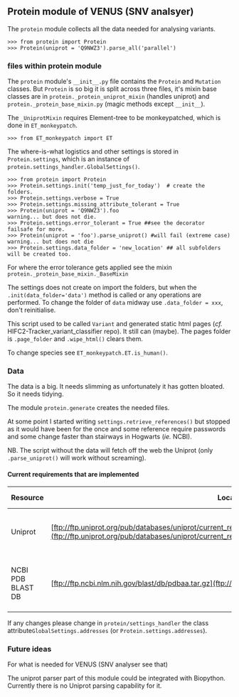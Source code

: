 ## Protein module of VENUS (SNV analsyer)

The `protein` module collects all the data needed for analysing variants.

    >>> from protein import Protein
    >>> Protein(uniprot = 'Q9NWZ3').parse_all('parallel')

### files within protein module

The `protein` module's `__init__.py` file contains the `Protein` and `Mutation` classes. But `Protein` is so big it is split across three files, it's mixin base classes are in `protein._protein_uniprot_mixin` (handles uniprot) and `protein._protein_base_mixin.py` (magic methods except `__init__`).

The `_UniprotMixin` requires Element-tree to be monkeypatched, which is done in `ET_monkeypatch`.

    >>> from ET_monkeypatch import ET

The where-is-what logistics and other settings is stored in `Protein.settings`, which is an instance of `protein.settings_handler.GlobalSettings()`.

    >>> from protein import Protein
    >>> Protein.settings.init('temp_just_for_today')  # create the folders.
    >>> Protein.settings.verbose = True
    >>> Protein.settings.missing_attribute_tolerant = True
    >>> Protein(uniprot = 'Q9NWZ3').foo
    warning... but does not die.
    >>> Protein.settings.error_tolerant = True ##see the decorator failsafe for more.
    >>> Protein(uniprot = 'foo').parse_uniprot() #will fail (extreme case)
    warning... but does not die
    >>> Protein.settings.data_folder = 'new_location' ## all subfolders will be created too.

For where the error tolerance gets applied see the mixin `protein._protein_base_mixin._BaseMixin`

The settings does not create on import the folders, but when the `.init(data_folder='data')` method is called or any operations are performed.
To change the folder of `data` midway use `.data_folder = xxx`, don't reinitialise.

This script used to be called `Variant` and generated static html pages (_cf._ HIFC2-Tracker_variant_classifier repo). It still can (maybe).
The pages folder is `.page_folder` and `.wipe_html()` clears them.

To change species see `ET_monkeypatch.ET.is_human()`.

### Data

The data is a big. It needs slimming as unfortunately it has gotten bloated. So it needs tidying.

The module `protein.generate` creates the needed files.

At some point I started writing `settings.retrieve_references()` but stopped as it would have been for the once and some reference require passwords and some change faster than stairways in Hogwarts (_ie._ NCBI).


NB. The script without the data will fetch off the web the Uniprot (only `.parse_uniprot()` will work without screaming).


#### Current requirements that are implemented

| Resource | Location | Reason | Last checked |
| --- | --- | --- | --- |
| Uniprot | [ftp://ftp.uniprot.org/pub/databases/uniprot/current_release/knowledgebase/complete/uniprot_sprot.xml.gz](ftp://ftp.uniprot.org/pub/databases/uniprot/current_release/knowledgebase/complete/uniprot_sprot.xml.gz) | Most of the data comes from Uniprot | 15/03/2019 |
| NCBI PDB BLAST DB | [ftp://ftp.ncbi.nlm.nih.gov/blast/db/pdbaa.tar.gz](ftp://ftp.ncbi.nlm.nih.gov/blast/db/pdbaa.tar.gz)  | Needed to find homogues with crystal structures | 15/03/2019 |


If any changes please change in `protein/settings_handler` the class attribute`GlobalSettings.addresses` (or `Protein.settings.addresses`).

### Future ideas
For what is needed for VENUS (SNV analyser see that)

The uniprot parser part of this module could be integrated with Biopython. Currently there is no Uniprot parsing capability for it.
